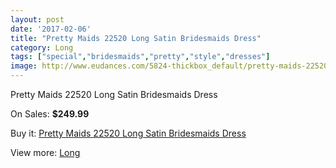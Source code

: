 ```yaml
---
layout: post
date: '2017-02-06'
title: "Pretty Maids 22520 Long Satin Bridesmaids Dress"
category: Long
tags: ["special","bridesmaids","pretty","style","dresses"]
image: http://www.eudances.com/5824-thickbox_default/pretty-maids-22520-long-satin-bridesmaids-dress.jpg
---
```

Pretty Maids 22520 Long Satin Bridesmaids Dress

On Sales: **$249.99**
<a href="https://www.eudances.com/en/long/2046-pretty-maids-22520-long-satin-bridesmaids-dress.html"><amp-img layout="responsive" width="600" height="600" src="//www.eudances.com/5824-thickbox_default/pretty-maids-22520-long-satin-bridesmaids-dress.jpg" alt="Pretty Maids 22520 Long Satin Bridesmaids Dress 0" /></a>
<a href="https://www.eudances.com/en/long/2046-pretty-maids-22520-long-satin-bridesmaids-dress.html"><amp-img layout="responsive" width="600" height="600" src="//www.eudances.com/5825-thickbox_default/pretty-maids-22520-long-satin-bridesmaids-dress.jpg" alt="Pretty Maids 22520 Long Satin Bridesmaids Dress 1" /></a>

Buy it: [Pretty Maids 22520 Long Satin Bridesmaids Dress](https://www.eudances.com/en/long/2046-pretty-maids-22520-long-satin-bridesmaids-dress.html "Pretty Maids 22520 Long Satin Bridesmaids Dress")

View more: [Long](https://www.eudances.com/en/21-long "Long")